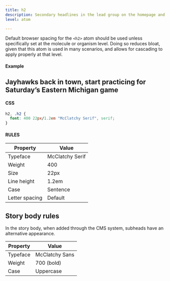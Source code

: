 ```yaml
---
title: h2
description: Secondary headlines in the lead group on the homepage and section pages.
level: atom

---
```

Default browser spacing for the `<h2>` atom should be used unless specifically set at the molecule or organism level. Doing so reduces bloat, given that this atom is used in many scenarios, and allows for cascading to apply properly at that level.

#### Example
<div class="example">
  <h2>Jayhawks back in town, start practicing for Saturday’s Eastern Michigan game</h2>
</div>

#### CSS
```css
h2, .h2 {
  font: 400 22px/1.2em "McClatchy Serif", serif;
}
```

#### RULES

Property | Value
--- | ---
Typeface | McClatchy Serif
Weight | 400
Size | 22px
Line height | 1.2em
Case | Sentence
Letter spacing | Default

## Story body rules 

In the story body, when added through the CMS system, subheads have an alternative appearance.

Property | Value
--- | ---
Typeface | McClatchy Sans
Weight | 700 (bold)
Case | Uppercase
